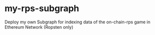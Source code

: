 # my-rps-subgraph

Deploy my own Subgraph for indexing data of the on-chain-rps game in Ethereum Network (Ropsten only)
